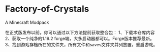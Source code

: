 # Factory-of-Crystals
A Minecraft Modpack

在正式版发布以前，你可以通过以下方法提前获取整合包：
1、下载本仓库内容
2、获取一个纯净的1.19.2 forge端，大多启动器都可以。Forge版本推荐最新。
3、找到游戏存档所在的文件夹，所有文件和saves文件夹并列放置，重启游戏。
